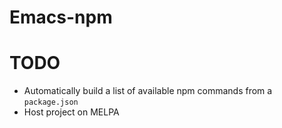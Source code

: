# Emacs-npm

# TODO 

* Automatically build a list of available npm commands from a `package.json`
* Host project on MELPA
